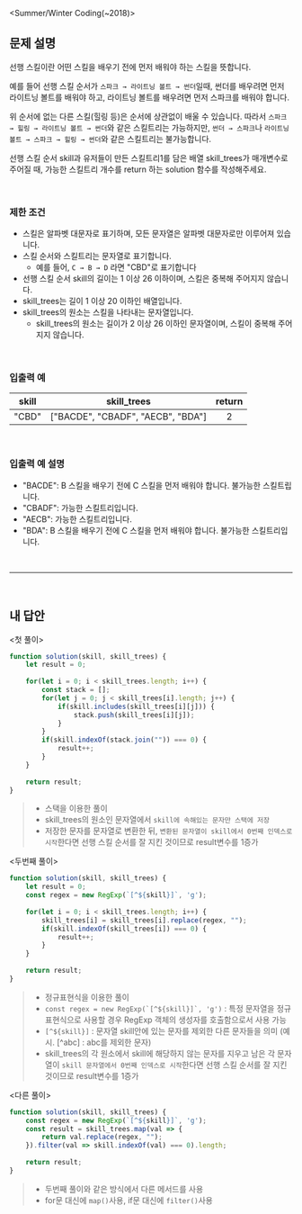 <Summer/Winter Coding(~2018)>

## 문제 설명
선행 스킬이란 어떤 스킬을 배우기 전에 먼저 배워야 하는 스킬을 뜻합니다.

예를 들어 선행 스킬 순서가 `스파크 → 라이트닝 볼트 → 썬더`일때, 썬더를 배우려면 먼저 라이트닝 볼트를 배워야 하고, 라이트닝 볼트를 배우려면 먼저 스파크를 배워야 합니다.

위 순서에 없는 다른 스킬(힐링 등)은 순서에 상관없이 배울 수 있습니다. 따라서 `스파크 → 힐링 → 라이트닝 볼트 → 썬더`와 같은 스킬트리는 가능하지만, `썬더 → 스파크`나 `라이트닝 볼트 → 스파크 → 힐링 → 썬더`와 같은 스킬트리는 불가능합니다.

선행 스킬 순서 skill과 유저들이 만든 스킬트리1를 담은 배열 skill_trees가 매개변수로 주어질 때, 가능한 스킬트리 개수를 return 하는 solution 함수를 작성해주세요.

<br>

### 제한 조건
* 스킬은 알파벳 대문자로 표기하며, 모든 문자열은 알파벳 대문자로만 이루어져 있습니다.
* 스킬 순서와 스킬트리는 문자열로 표기합니다.
  * 예를 들어, `C → B → D` 라면 "CBD"로 표기합니다
* 선행 스킬 순서 skill의 길이는 1 이상 26 이하이며, 스킬은 중복해 주어지지 않습니다.
* skill_trees는 길이 1 이상 20 이하인 배열입니다.
* skill_trees의 원소는 스킬을 나타내는 문자열입니다.
  * skill_trees의 원소는 길이가 2 이상 26 이하인 문자열이며, 스킬이 중복해 주어지지 않습니다.

<br>

### 입출력 예
|skill|skill_trees|return|
|:---:|:---:|:---:|
|"CBD"|["BACDE", "CBADF", "AECB", "BDA"]|2|

<br>

### 입출력 예 설명
* "BACDE": B 스킬을 배우기 전에 C 스킬을 먼저 배워야 합니다. 불가능한 스킬트립니다.
* "CBADF": 가능한 스킬트리입니다.
* "AECB": 가능한 스킬트리입니다.
* "BDA": B 스킬을 배우기 전에 C 스킬을 먼저 배워야 합니다. 불가능한 스킬트리입니다.

<br>

---

<br>

## 내 답안
<첫 풀이>
```JavaScript
function solution(skill, skill_trees) {
    let result = 0;
    
    for(let i = 0; i < skill_trees.length; i++) {
        const stack = [];
        for(let j = 0; j < skill_trees[i].length; j++) {
            if(skill.includes(skill_trees[i][j])) {
                stack.push(skill_trees[i][j]);        
            }
        }
        if(skill.indexOf(stack.join("")) === 0) {
            result++;
        }
    }
    
    return result; 
}
```
> * 스택을 이용한 풀이
> * skill_trees의 원소인 문자열에서 `skill에 속해있는 문자만 스택에 저장`
> * 저장한 문자를 문자열로 변환한 뒤, `변환된 문자열이 skill에서 0번째 인덱스로 시작`한다면 선행 스킬 순서를 잘 지킨 것이므로 result변수를 1증가

<두번째 풀이>
```JavaScript
function solution(skill, skill_trees) {
    let result = 0;
    const regex = new RegExp(`[^${skill}]`, 'g');
    
    for(let i = 0; i < skill_trees.length; i++) {
        skill_trees[i] = skill_trees[i].replace(regex, "");
        if(skill.indexOf(skill_trees[i]) === 0) {
            result++;
        }
    }
    
    return result;
}
```
> * 정규표현식을 이용한 풀이
> * ```const regex = new RegExp(`[^${skill}]`, 'g')``` : 특정 문자열을 정규표현식으로 사용할 경우 RegExp 객체의 생성자를 호출함으로서 사용 가능
> * `[^${skill}]` : 문자열 skill안에 있는 문자를 제외한 다른 문자들을 의미 (예시. [^abc] : abc를 제외한 문자)
> * skill_trees의 각 원소에서 skill에 해당하지 않는 문자를 지우고 남은 각 문자열이 `skill 문자열에서 0번째 인덱스로 시작`한다면 선행 스킬 순서를 잘 지킨 것이므로 result변수를 1증가


<다른 풀이>
```JavaScript
function solution(skill, skill_trees) {
    const regex = new RegExp(`[^${skill}]`, 'g');
    const result = skill_trees.map(val => {
        return val.replace(regex, "");
    }).filter(val => skill.indexOf(val) === 0).length;
    
    return result;
}
```
> * 두번째 풀이와 같은 방식에서 다른 메서드를 사용 
> * for문 대신에 `map()`사용, if문 대신에 `filter()`사용
